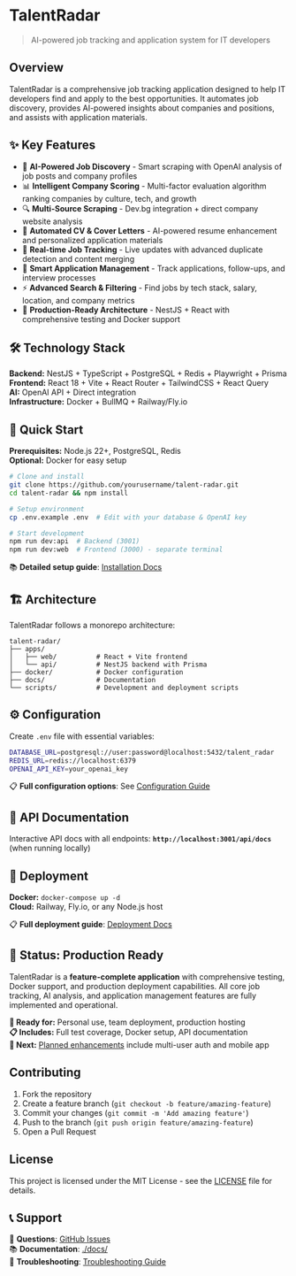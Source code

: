 # TalentRadar

> AI-powered job tracking and application system for IT developers

## Overview

TalentRadar is a comprehensive job tracking application designed to help IT developers find and apply to the best opportunities. It automates job discovery, provides AI-powered insights about companies and positions, and assists with application materials.

## ✨ Key Features

- 🤖 **AI-Powered Job Discovery** - Smart scraping with OpenAI analysis of job posts and company profiles
- 📊 **Intelligent Company Scoring** - Multi-factor evaluation algorithm ranking companies by culture, tech, and growth
- 🔍 **Multi-Source Scraping** - Dev.bg integration + direct company website analysis  
- 📝 **Automated CV & Cover Letters** - AI-powered resume enhancement and personalized application materials
- 🔄 **Real-time Job Tracking** - Live updates with advanced duplicate detection and content merging
- 📱 **Smart Application Management** - Track applications, follow-ups, and interview processes
- ⚡ **Advanced Search & Filtering** - Find jobs by tech stack, salary, location, and company metrics
- 🚀 **Production-Ready Architecture** - NestJS + React with comprehensive testing and Docker support

## 🛠️ Technology Stack

**Backend:** NestJS + TypeScript + PostgreSQL + Redis + Playwright + Prisma  
**Frontend:** React 18 + Vite + React Router + TailwindCSS + React Query  
**AI:** OpenAI API + Direct integration  
**Infrastructure:** Docker + BullMQ + Railway/Fly.io

## 🚀 Quick Start

**Prerequisites:** Node.js 22+, PostgreSQL, Redis  
**Optional:** Docker for easy setup

```bash
# Clone and install
git clone https://github.com/yourusername/talent-radar.git
cd talent-radar && npm install

# Setup environment
cp .env.example .env  # Edit with your database & OpenAI key

# Start development
npm run dev:api  # Backend (3001)
npm run dev:web  # Frontend (3000) - separate terminal
```

📚 **Detailed setup guide**: [Installation Docs](./docs/INSTALLATION.md)

## 🏗️ Architecture

TalentRadar follows a monorepo architecture:

```
talent-radar/
├── apps/
│   ├── web/          # React + Vite frontend
│   └── api/          # NestJS backend with Prisma
├── docker/           # Docker configuration
├── docs/             # Documentation
└── scripts/          # Development and deployment scripts
```

## ⚙️ Configuration

Create `.env` file with essential variables:

```bash
DATABASE_URL=postgresql://user:password@localhost:5432/talent_radar
REDIS_URL=redis://localhost:6379
OPENAI_API_KEY=your_openai_key
```

📋 **Full configuration options**: See [Configuration Guide](./docs/CONFIGURATION.md)

## 📖 API Documentation

Interactive API docs with all endpoints: **`http://localhost:3001/api/docs`** (when running locally)

## 🚀 Deployment

**Docker:** `docker-compose up -d`  
**Cloud:** Railway, Fly.io, or any Node.js host  

📋 **Full deployment guide**: [Deployment Docs](./docs/DEPLOYMENT.md)

## 🚀 Status: Production Ready

TalentRadar is a **feature-complete application** with comprehensive testing, Docker support, and production deployment capabilities. All core job tracking, AI analysis, and application management features are fully implemented and operational.

**🎯 Ready for:** Personal use, team deployment, production hosting  
**📋 Includes:** Full test coverage, Docker setup, API documentation  
**🔧 Next:** [Planned enhancements](./docs/ROADMAP.md) include multi-user auth and mobile app

## Contributing

1. Fork the repository
2. Create a feature branch (`git checkout -b feature/amazing-feature`)
3. Commit your changes (`git commit -m 'Add amazing feature'`)
4. Push to the branch (`git push origin feature/amazing-feature`)
5. Open a Pull Request

## License

This project is licensed under the MIT License - see the [LICENSE](LICENSE) file for details.

## 📞 Support

💬 **Questions**: [GitHub Issues](../../issues)  
📚 **Documentation**: [./docs/](./docs/)  
🔧 **Troubleshooting**: [Troubleshooting Guide](./docs/TROUBLESHOOTING.md)